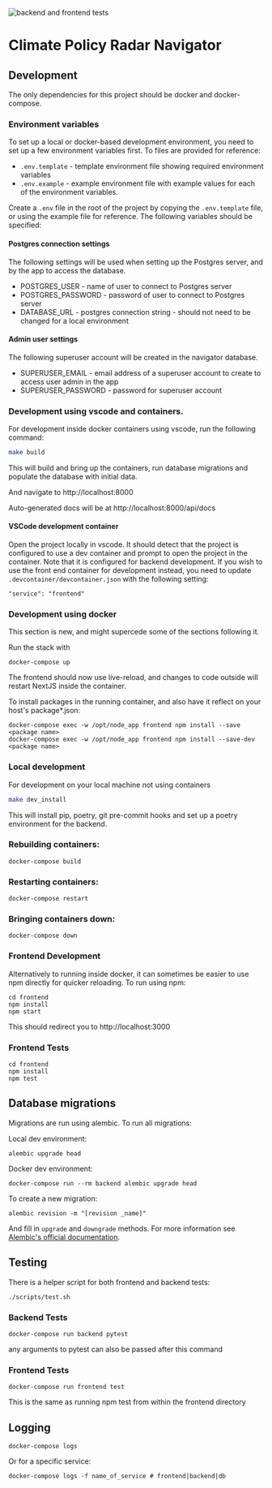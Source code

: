 ![backend and frontend tests](https://github.com/climatepolicyradar/navigator/actions/workflows/test.yml/badge.svg)

# Climate Policy Radar Navigator

## Development

The only dependencies for this project should be docker and docker-compose.

### Environment variables
To set up a local or docker-based development environment, you need to set up a few environment variables first. To files are provided for reference:

- `.env.template` - template environment file showing required environment variables
- `.env.example`  - example environment file with example values for each of the environment variables.

Create a `.env` file in the root of the project by copying the `.env.template` file, or using the example file for reference. The following variables should be specified:

#### Postgres connection settings

The following settings will be used when setting up the Postgres server, and by the app to access the database.

- POSTGRES_USER - name of user to connect to Postgres server
- POSTGRES_PASSWORD - password of user to connect to Postgres server
- DATABASE_URL - postgres connection string - should not need to be changed for a local environment

#### Admin user settings

The following superuser account will be created in the navigator database.

- SUPERUSER_EMAIL - email address of a superuser account to create to access user admin in the app
- SUPERUSER_PASSWORD - password for superuser account

### Development using vscode and containers.

For development inside docker containers using vscode, run the following command:

```bash
make build
```

This will build and bring up the containers, run database migrations and populate the database with initial data.

And navigate to http://localhost:8000

Auto-generated docs will be at
http://localhost:8000/api/docs

#### VSCode development container

Open the project locally in vscode. It should detect that the project is configured to use a dev container 
and prompt to open the project in the container. Note that it is configured for backend development. If you wish to use the front end container for development instead, you need to update `.devcontainer/devcontainer.json` with the following setting:

```
"service": "frontend"
```

### Development using docker

This section is new, and might supercede some of the sections following it.

Run the stack with

```
docker-compose up
```

The frontend should now use live-reload, and changes to code outside will restart NextJS inside the container.

To install packages in the running container, and also have it reflect on your host's package*.json:

```
docker-compose exec -w /opt/node_app frontend npm install --save <package name>
docker-compose exec -w /opt/node_app frontend npm install --save-dev <package name>
```

### Local development

For development on your local machine not using containers

```bash
make dev_install
```

This will install pip, poetry, git pre-commit hooks and set up a poetry environment for the backend.

### Rebuilding containers:

```
docker-compose build
```

### Restarting containers:

```
docker-compose restart
```

### Bringing containers down:

```
docker-compose down
```

### Frontend Development

Alternatively to running inside docker, it can sometimes be easier
to use npm directly for quicker reloading. To run using npm:

```
cd frontend
npm install
npm start
```

This should redirect you to http://localhost:3000

### Frontend Tests

```
cd frontend
npm install
npm test
```

## Database migrations

Migrations are run using alembic. To run all migrations:

Local dev environment:
```
alembic upgrade head
```

Docker dev environment:
```
docker-compose run --rm backend alembic upgrade head
```

To create a new migration:

```
alembic revision -m "[revision _name]"
```

And fill in `upgrade` and `downgrade` methods. For more information see
[Alembic's official documentation](https://alembic.sqlalchemy.org/en/latest/tutorial.html#create-a-migration-script).

## Testing

There is a helper script for both frontend and backend tests:

```
./scripts/test.sh
```

### Backend Tests

```
docker-compose run backend pytest
```

any arguments to pytest can also be passed after this command

### Frontend Tests

```
docker-compose run frontend test
```

This is the same as running npm test from within the frontend directory

## Logging

```
docker-compose logs
```

Or for a specific service:

```
docker-compose logs -f name_of_service # frontend|backend|db
```